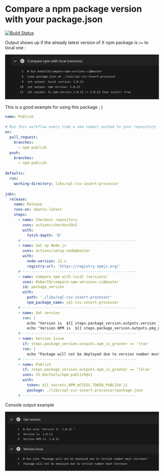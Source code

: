 # Compare a npm package version with your package.json

[![Build Status](https://img.shields.io/endpoint.svg?url=https%3A%2F%2Factions-badge.atrox.dev%2FRober19%2Fcompare-npm-versions-ci%2Fbadge%3Fref%3Dmaster&style=flat-square)](https://actions-badge.atrox.dev/Rober19/compare-npm-versions-ci/goto?ref=master)

Output shows up if the already latest version of X npm package is `>=` to local one :

![image-20201122232134172](.github/assets/image-20201122232134172.png)

This is a good example for using this package ; )

```yml
name: Publish

# Run this workflow every time a new commit pushed to your repository
on:
  pull_request:
    branches:
      - npm-publish
  push:
    branches:
      - npm-publish

defaults:
  run:
    working-directory: libs/sql-csv-insert-processor

jobs:
  release:
    name: Release
    runs-on: ubuntu-latest
    steps:
      - name: Checkout repository
        uses: actions/checkout@v2
        with:
          fetch-depth: '0'
      # ----------------------------------------------------
      - name: Set up Node.js
        uses: actions/setup-node@master
        with:
          node-version: 12.x
          registry-url: 'https://registry.npmjs.org/'
      # ----------------------------------------------------
      - name: Compare npm with local (versions)
        uses: Rober19/compare-npm-versions-ci@master
        id: package_version
        with:
          path: './libs/sql-csv-insert-processor'
          npm_package_name: sql-csv-insert-processor
      # ----------------------------------------------------
      - name: Get version
        run: |
          echo "Version is  ${{ steps.package_version.outputs.version }} "    
          echo "Version NPM is  ${{ steps.package_version.outputs.pkg_npm_version }} "
      # ----------------------------------------------------
      - name: Version Issue
        if: steps.package_version.outputs.npm_is_greater == 'true'
        run: |
          echo "Package will not be deployed due to version number must increase"
      # ----------------------------------------------------
      - name: Publish
        if: steps.package_version.outputs.npm_is_greater == 'false'
        uses: JS-DevTools/npm-publish@v1
        with:
          token: ${{ secrets.NPM_ACCESS_TOKEN_PUBLISH }}
          package: ./libs/sql-csv-insert-processor/package.json
      # ----------------------------------------------------
```

Console output example

![image-20201122233804185](.github/assets/image-20201122233804185.png)